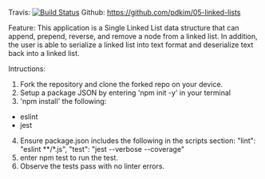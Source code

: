 Travis: [![Build Status](https://travis-ci.com/pdkim/05-linked-lists.svg?branch=linked-list)](https://travis-ci.com/pdkim/05-linked-lists)
Github: https://github.com/pdkim/05-linked-lists 

Feature: 
This application is a Single Linked List data structure that can append, prepend, reverse, and remove a node from a linked list.  In addition, the user is able to serialize a linked list into text format and deserialize text back into a linked list.


Intructions:
1. Fork the repository and clone the forked repo on your device.
2. Setup a package JSON by entering 'npm init -y' in your terminal
3. 'npm install' the following:
  - eslint
  - jest
4. Ensure package.json includes the following in the scripts section:
    "lint": "eslint **/*.js",
    "test": "jest --verbose --coverage"
5. enter npm test to run the test.
6. Observe the tests pass with no linter errors.